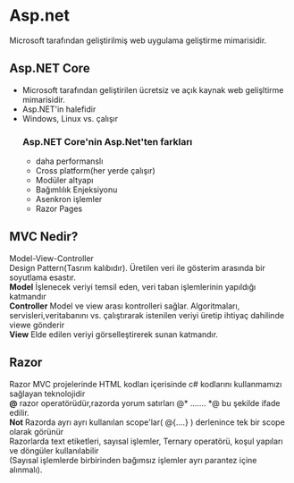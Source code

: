 # Asp.net
Microsoft tarafından geliştirilmiş web uygulama geliştirme mimarisidir. 
## Asp.NET Core
- Microsoft tarafından geliştirilen ücretsiz ve açık kaynak web gelişltirme mimarisidir.
- Asp.NET'in halefidir
- Windows, Linux vs. çalışır
  ### Asp.NET Core'nin Asp.Net'ten farkları
  - daha performanslı
  - Cross platform(her yerde çalışır)
  - Modüler altyapı
  - Bağımlılık Enjeksiyonu
  - Asenkron işlemler
  - Razor Pages
## MVC Nedir?  
Model-View-Controller  
Design Pattern(Tasrım kalıbıdır). Üretilen veri ile gösterim arasında bir soyutlama esastır.  
**Model** İşlenecek veriyi temsil eden, veri taban işlemlerinin yapıldığı katmandır  
**Controller** Model ve view arası kontrolleri sağlar. Algoritmaları, servisleri,veritabanını vs. çalıştırarak istenilen veriyi üretip ihtiyaç dahilinde viewe gönderir    
**View** Elde edilen veriyi görselleştirerek sunan katmandır.  

  ## Razor
  Razor MVC projelerinde HTML kodları içerisinde c# kodlarını kullanmamızı sağlayan teknolojidir  
  **@** razor operatörüdür,razorda yorum satırları  @* ....... *@  bu şekilde ifade edilir.  
  **Not** Razorda ayrı ayrı kullanılan  scope'lar( @{....} ) derlenince tek bir scope olarak görünür  
  Razorlarda text etiketleri, sayısal işlemler, Ternary operatörü, koşul yapıları ve döngüler kullanılabilir  
  (Sayısal işlemlerde birbirinden bağımsız işlemler ayrı parantez içine alınmalı).
  



